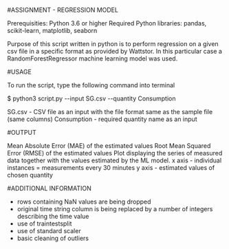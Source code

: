 #ASSIGNMENT - REGRESSION MODEL

Prerequisities: Python 3.6 or higher
Required Python libraries: pandas, scikit-learn, matplotlib, seaborn

Purpose of this script written in python is to perform regression on a given csv file in a specific format as provided by Wattstor. In this particular case a RandomForestRegressor machine learning model was used.

#USAGE

To run the script, type the following command into terminal

$ python3 script.py --input SG.csv --quantity Consumption

SG.csv - CSV file as an input with the file format same as the sample file (same columns)
Consumption - required quantity name as an input

#OUTPUT

Mean Absolute Error (MAE) of the estimated values
Root Mean Squared Error (RMSE) of the estimated values
Plot displaying the series of measured data together with the values estimated by the ML model.
    x axis - individual instances = measurements every 30 minutes
    y axis - estimated values of chosen quantity

#ADDITIONAL INFORMATION

- rows containing NaN values are being dropped
- original time string column is being replaced by a number of integers describing the time value
- use of traintestsplit
- use of standard scaler
- basic cleaning of outliers
